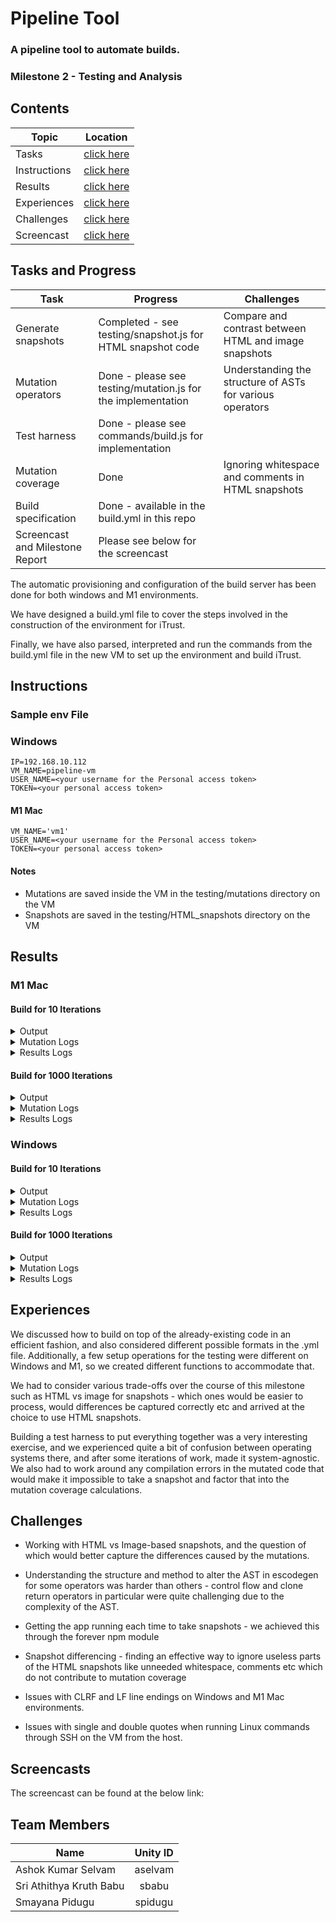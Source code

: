 # Pipeline Tool 

### A pipeline tool to automate builds.
### Milestone 2 - Testing and Analysis

## Contents

| Topic | Location |
|-|-|
|Tasks | [click here](#tasks-and-progress) |
|Instructions| [click here](#instructions)|
|Results| [click here](#results)|
|Experiences | [click here](#experiences)|
|Challenges | [click here](#challenges)|
|Screencast | [click here](#screencasts)|


## Tasks and Progress

| Task | Progress | Challenges
|-|-|-|
| Generate snapshots | Completed - see testing/snapshot.js for HTML snapshot code | Compare and contrast between HTML and image snapshots
| Mutation operators |  Done - please see testing/mutation.js for the implementation | Understanding the structure of ASTs for various operators
| Test harness | Done - please see commands/build.js for implementation |
| Mutation coverage | Done |Ignoring whitespace and comments in HTML snapshots | Handling compliation failures
| Build specification | Done - available in the build.yml in this repo
| Screencast and Milestone Report | Please see below for the screencast

The automatic provisioning and configuration of the build server has been done for both windows and M1 environments.

We have designed a build.yml file to cover the steps involved in the construction of the environment for iTrust.

Finally, we have also parsed, interpreted and run the commands from the build.yml file in the new VM to set up the environment and build iTrust.

## Instructions


### Sample env File

### Windows

```
IP=192.168.10.112
VM_NAME=pipeline-vm
USER_NAME=<your username for the Personal access token>
TOKEN=<your personal access token>
```

#### M1 Mac

```
VM_NAME='vm1'
USER_NAME=<your username for the Personal access token>
TOKEN=<your personal access token>
```

#### Notes

- Mutations are saved inside the VM in the testing/mutations directory on the VM
- Snapshots are saved in the testing/HTML_snapshots directory on the VM

## Results

### M1 Mac

#### Build for 10 Iterations
<details>
   <summary>Output</summary>
   <p>
  
   ```
    TODO: Output       
   ```
  </p>
</details>

<details>
   <summary>Mutation Logs</summary>
   <p>
  
   ```
    TODO: Mutation Logs       
     
   ```
  </p>
</details>

<details>
   <summary>Results Logs</summary>
   <p>
  
   ```
    TODO: Results Logs      
   ```
  </p>
</details>


#### Build for 1000 Iterations

<details>
   <summary>Output</summary>
   <p>
  
   ```
    TODO: Output       
   ```
  </p>
</details>

<details>
   <summary>Mutation Logs</summary>
   <p>
  
   ```
    TODO: Mutation Logs       
     
   ```
  </p>
</details>

<details>
   <summary>Results Logs</summary>
   <p>
  
   ```
    TODO: Results Logs      
   ```
  </p>
</details>


### Windows

#### Build for 10 Iterations
<details>
   <summary>Output</summary>
   <p>
  
   ```
    TODO: Output       
   ```
  </p>
</details>

<details>
   <summary>Mutation Logs</summary>
   <p>
  
   ```
    TODO: Mutation Logs       
     
   ```
  </p>
</details>

<details>
   <summary>Results Logs</summary>
   <p>
  
   ```
    TODO: Results Logs      
   ```
  </p>
</details>


#### Build for 1000 Iterations

<details>
   <summary>Output</summary>
   <p>
  
   ```
    TODO: Output       
   ```
  </p>
</details>

<details>
   <summary>Mutation Logs</summary>
   <p>
  
   ```
    TODO: Mutation Logs       
     
   ```
  </p>
</details>

<details>
   <summary>Results Logs</summary>
   <p>
  
   ```
    TODO: Results Logs      
   ```
  </p>
</details>

## Experiences


We discussed how to build on top of the already-existing code in an efficient fashion, and also considered different possible formats in the .yml file. Additionally, a few setup operations for the testing were different on Windows and M1, so we created different functions to accommodate that. 

We had to consider various trade-offs over the course of this milestone such as HTML vs image for snapshots - which ones would be easier to process, would differences be captured correctly etc and arrived at the choice to use HTML snapshots.   

Building a test harness to put everything together was a very interesting exercise, and we experienced quite a bit of confusion between operating systems there, and after some iterations of work, made it system-agnostic. We also had to work around any compilation errors in the mutated code that would make it impossible to take a snapshot and factor that into the mutation coverage calculations. 


## Challenges

- Working with HTML vs Image-based snapshots, and the question of which would better capture the differences caused by the mutations.

- Understanding the structure and method to alter the AST in escodegen for some operators was harder than others - control flow and clone return operators in particular were quite challenging due to the complexity of the AST.

- Getting the app running each time to take snapshots - we achieved this through the forever npm module

- Snapshot differencing - finding an effective way to ignore useless parts of the HTML snapshots like unneeded whitespace, comments etc which do not contribute to mutation coverage

- Issues with CLRF and LF line endings on Windows and M1 Mac environments.

- Issues with single and double quotes when running Linux commands through SSH on the VM from the host.

## Screencasts

The screencast can be found at the below link:


## Team Members

| Name | Unity ID |
| ------------- |:-------------:|
|Ashok Kumar Selvam | aselvam |
|Sri Athithya Kruth Babu | sbabu |
|Smayana Pidugu | spidugu |
